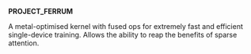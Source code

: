 **PROJECT_FERRUM**

A metal-optimised kernel with fused ops for extremely fast and efficient single-device training.
Allows the ability to reap the benefits of sparse attention.
